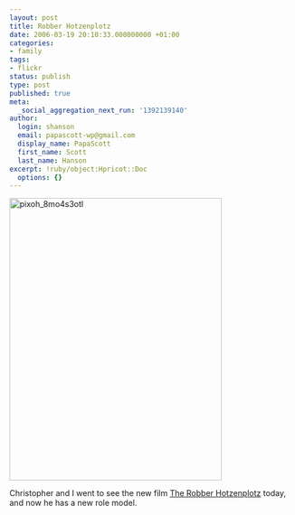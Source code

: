 ```yaml
---
layout: post
title: Robber Hotzenplotz
date: 2006-03-19 20:10:33.000000000 +01:00
categories:
- family
tags:
- flickr
status: publish
type: post
published: true
meta:
  _social_aggregation_next_run: '1392139140'
author:
  login: shanson
  email: papascott-wp@gmail.com
  display_name: PapaScott
  first_name: Scott
  last_name: Hanson
excerpt: !ruby/object:Hpricot::Doc
  options: {}
---
```

<p><a href="http://www.flickr.com/photos/papascott/114771320/" title="Photo Sharing"><img src="http://static.flickr.com/48/114771320_dd01bb48c8.jpg" width="375" height="500" alt="pixoh_8mo4s3otl" /></a></p>
<p>Christopher and I went to see the new film <a href="http://www.german-cinema.de/archive/film_view.php?film_id=1377">The Robber Hotzenplotz</a> today, and now he has a new role model.</p>
